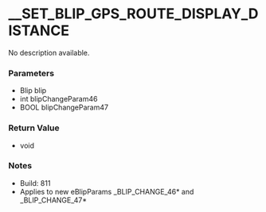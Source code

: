 # __SET_BLIP_GPS_ROUTE_DISPLAY_DISTANCE

No description available.

### Parameters
* Blip blip
* int blipChangeParam46
* BOOL blipChangeParam47

### Return Value
* void

### Notes
* Build: 811
* Applies to new eBlipParams _BLIP_CHANGE_46* and _BLIP_CHANGE_47*

